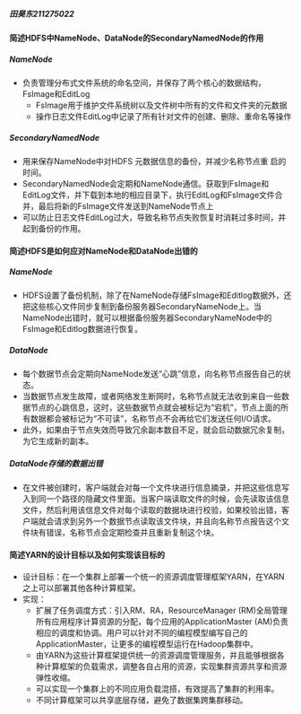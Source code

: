 ##### 田昊东211275022

#### 简述HDFS中NameNode、DataNode的SecondaryNamedNode的作用

##### NameNode

- 负责管理分布式文件系统的命名空间，并保存了两个核心的数据结构，
  FsImage和EditLog
  - FsImage用于维护文件系统树以及文件树中所有的文件和文件夹的元数据
  - 操作日志文件EditLog中记录了所有针对文件的创建、删除、重命名等操作

##### SecondaryNamedNode

- 用来保存NameNode中对HDFS 元数据信息的备份，并减少名称节点重
  启的时间。
- SecondaryNamedNode会定期和NameNode通信。获取到FsImage和EditLog文件，并下载到本地的相应目录下，执行EditLog和FsImage文件合并，最后将新的FsImage文件发送到NameNode节点上
- 可以防止日志文件EditLog过大，导致名称节点失败恢复时消耗过多时间，并起到备份的作用。

#### 简述HDFS是如何应对NameNode和DataNode出错的

##### NameNode

- HDFS设置了备份机制，除了在NameNode存储FsImage和Editlog数据外，还把这些核心文件同步复制到备份服务器SecondaryNameNode上。当NameNode出错时，就可以根据备份服务器SecondaryNameNode中的FsImage和Editlog数据进行恢复。

##### DataNode

- 每个数据节点会定期向NameNode发送“心跳”信息，向名称节点报告自己的状态。
- 当数据节点发生故障，或者网络发生断网时，名称节点就无法收到来自一些数据节点的心跳信息，这时，这些数据节点就会被标记为“宕机”，节点上面的所有数据都会被标记为“不可读”，名称节点不会再给它们发送任何I/O请求。
- 此外，如果由于节点失效而导致冗余副本数目不足，就会启动数据冗余复制，为它生成新的副本。

##### DataNode存储的数据出错

- 在文件被创建时，客户端就会对每一个文件块进行信息摘录，并把这些信息写入到同一个路径的隐藏文件里面。当客户端读取文件的时候，会先读取该信息文件，然后利用该信息文件对每个读取的数据块进行校验，如果校验出错，客户端就会请求到另外一个数据节点读取该文件块，并且向名称节点报告这个文件块有错误，名称节点会定期检查并且重新复制这个块。

#### 简述YARN的设计目标以及如何实现该目标的

- 设计目标：在一个集群上部署一个统一的资源调度管理框架YARN，在YARN之上可以部署其他各种计算框架。
- 实现：
  - 扩展了任务调度方式：引入RM、RA，ResourceManager (RM)全局管理所有应用程序计算资源的分配，每个应用的ApplicationMaster (AM)负责相应的调度和协调。用户可以针对不同的编程模型编写自己的ApplicationMaster，让更多的编程模型运行在Hadoop集群中。
  - 由YARN为这些计算框架提供统一的资源调度管理服务，并且能够根据各种计算框架的负载需求，调整各自占用的资源，实现集群资源共享和资源弹性收缩。
  - 可以实现一个集群上的不同应用负载混搭，有效提高了集群的利用率。
  - 不同计算框架可以共享底层存储，避免了数据集跨集群移动。